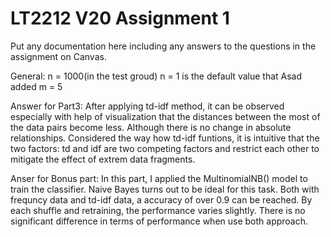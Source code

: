 # LT2212 V20 Assignment 1

Put any documentation here including any answers to the questions in the 
assignment on Canvas.

General:
n = 1000(in the test groud) n = 1 is the default value that Asad added
m = 5



Answer for Part3:
After applying td-idf method, it can be observed especially with help of visualization that the distances between the most of the data pairs become less. Although there is no change in absolute relationships.
Considered the way how td-idf funtions, it is intuitive that the two factors: td and idf are two competing factors and restrict each other to mitigate the effect of extrem data fragments. 

Anser for Bonus part:
In this part, I applied the MultinomialNB() model to train the classifier. Naive Bayes turns out to be ideal for this task. Both with frequncy data and td-idf data, a accuracy of over 0.9 can be reached. By each shuffle and retraining, the performance varies slightly. There is no significant difference in terms of performance when use both approach. 

